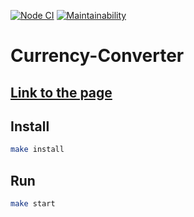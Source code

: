 [![Node CI](https://github.com/Skenzi/Currency-Converter/workflows/Node%20CI/badge.svg)](https://github.com/Skenzi/Currency-Converter/actions)
[![Maintainability](https://api.codeclimate.com/v1/badges/4850a98b8012d64e899b/maintainability)](https://codeclimate.com/github/Skenzi/Currency-Converter/maintainability)

# Currency-Converter

## [Link to the page](https://currency-converter-89bnateeg-fitronavm-gmailcom.vercel.app/)

## Install

```sh
make install
```

## Run

```sh
make start
```
